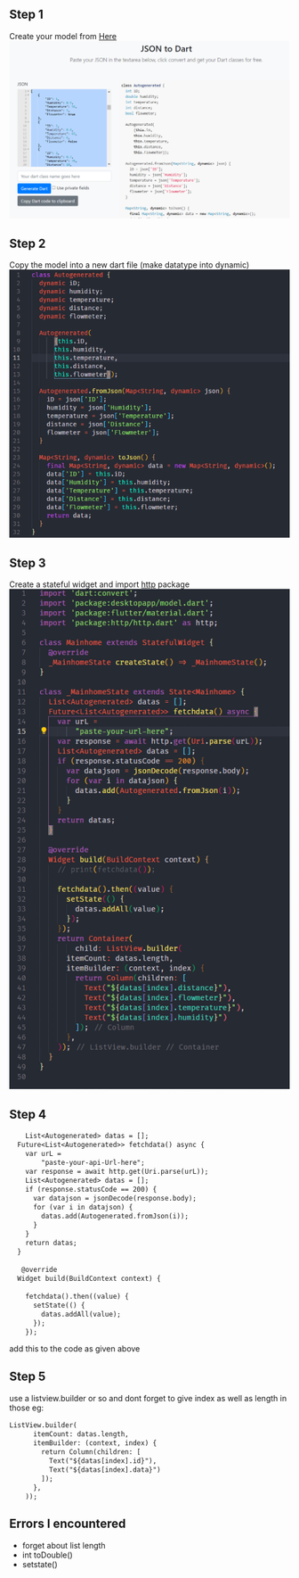 ## Step 1
Create your model from [Here](https://javiercbk.github.io/json_to_dart/) <br> ![](https://github.com/Grigary-C-Antony/my_cheatsheets/raw/main/assets/2021-05-01%2012_23_42-JSON%20to%20Dart.png)
## Step 2
Copy the model into a new dart file (make datatype into dynamic) <br> ![](https://github.com/Grigary-C-Antony/my_cheatsheets/raw/main/assets/2021-05-01%2012_35_42-model.dart%20-%20desktopapp%20-%20Visual%20Studio%20Code.png)
## Step 3
Create a stateful widget and import [http](https://pub.dev/packages/http) package <br> ![](https://github.com/Grigary-C-Antony/my_cheatsheets/raw/main/assets/Untitled-1.png)
## Step 4

```
    List<Autogenerated> datas = [];
  Future<List<Autogenerated>> fetchdata() async {
    var urL =
        "paste-your-api-Url-here";
    var response = await http.get(Uri.parse(urL));
    List<Autogenerated> datas = [];
    if (response.statusCode == 200) {
      var datajson = jsonDecode(response.body);
      for (var i in datajson) {
        datas.add(Autogenerated.fromJson(i));
      }
    }
    return datas;
  }

   @override
  Widget build(BuildContext context) {

    fetchdata().then((value) {
      setState(() {
        datas.addAll(value);
      });
    });
```
add this to the code as given above
## Step 5
use a listview.builder or so and dont forget to give index as well as length in those
eg:
```
ListView.builder(
      itemCount: datas.length,
      itemBuilder: (context, index) {
        return Column(children: [
          Text("${datas[index].id}"),
          Text("${datas[index].data}")
        ]);
      },
    ));
```
## Errors I encountered
* forget about list length
* int toDouble()
* setstate()
